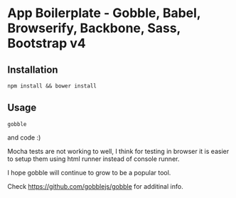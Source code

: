 # App Boilerplate - Gobble, Babel, Browserify, Backbone, Sass, Bootstrap v4

## Installation

```
npm install && bower install
```

## Usage

```
gobble
```

and code :)

Mocha tests are not working to well, I think for testing in browser it is easier to setup them using html runner instead of console runner.

I hope gobble will continue to grow to be a popular tool.

Check https://github.com/gobblejs/gobble for additinal info.